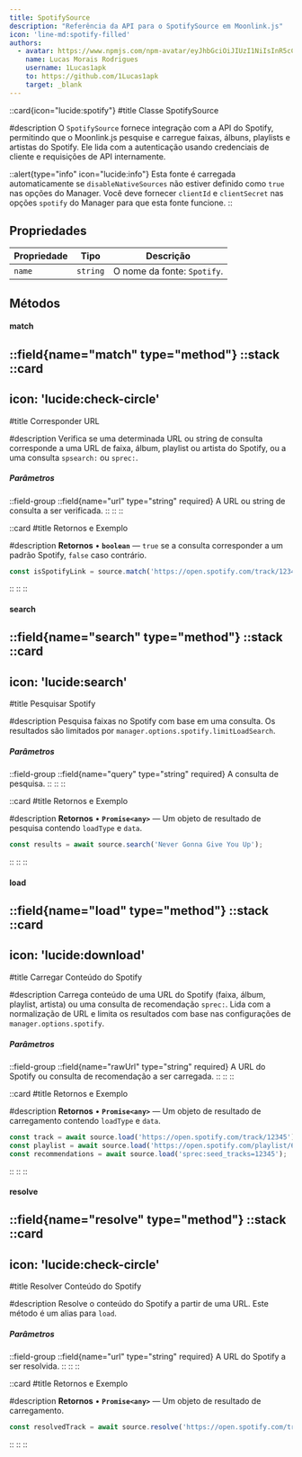 ```yaml
---
title: SpotifySource
description: "Referência da API para o SpotifySource em Moonlink.js"
icon: 'line-md:spotify-filled'
authors:
  - avatar: https://www.npmjs.com/npm-avatar/eyJhbGciOiJIUzI1NiIsInR5cCI6IkpXVCJ9.eyJhdmF0YXJVUkwiOiJodHRwczovL3MuZ3JhdmF2YXRhci5jb20vYXZhdGFyL2E2YTk0NWFhYjJiNzk1MjcyNzVjN2IwMWEyNWM1YzQ2NT9zaXplPTQ5NiZkZWZhdWx0PXJldHJvIn0.5hP6oyShhR-UWUi6KF-lA0cWmE_BJjvIFAwkYCGEZNo
    name: Lucas Morais Rodrigues
    username: 1Lucas1apk
    to: https://github.com/1Lucas1apk
    target: _blank
---
```


::card{icon="lucide:spotify"}
#title
Classe SpotifySource

#description
O `SpotifySource` fornece integração com a API do Spotify, permitindo que o Moonlink.js pesquise e carregue faixas, álbuns, playlists e artistas do Spotify. Ele lida com a autenticação usando credenciais de cliente e requisições de API internamente.
<br>

::alert{type="info" icon="lucide:info"}
Esta fonte é carregada automaticamente se `disableNativeSources` não estiver definido como `true` nas opções do Manager. Você deve fornecer `clientId` e `clientSecret` nas opções `spotify` do Manager para que esta fonte funcione.
::

## Propriedades

| Propriedade | Tipo | Descrição |
|----------|------|-------------|
| `name` | `string` | O nome da fonte: `Spotify`. |

## Métodos

#### match
::field{name="match" type="method"}
::stack
  ::card
  ---
  icon: 'lucide:check-circle'
  ---
  #title
  Corresponder URL

  #description
  Verifica se uma determinada URL ou string de consulta corresponde a uma URL de faixa, álbum, playlist ou artista do Spotify, ou a uma consulta `spsearch:` ou `sprec:`.
  <br>
  <h5>Parâmetros</h5>

  ::field-group
    ::field{name="url" type="string" required}
    A URL ou string de consulta a ser verificada.
    ::
  ::
  ::

  ::card
  #title
  Retornos e Exemplo

  #description
  **Retornos**
  • **`boolean`** — `true` se a consulta corresponder a um padrão Spotify, `false` caso contrário.

  ```js
  const isSpotifyLink = source.match('https://open.spotify.com/track/12345');
  ```
  ::
::
::

#### search
::field{name="search" type="method"}
::stack
  ::card
  ---
  icon: 'lucide:search'
  ---
  #title
  Pesquisar Spotify

  #description
  Pesquisa faixas no Spotify com base em uma consulta. Os resultados são limitados por `manager.options.spotify.limitLoadSearch`.
  <br>
  <h5>Parâmetros</h5>

  ::field-group
    ::field{name="query" type="string" required}
    A consulta de pesquisa.
    ::
  ::
  ::

  ::card
  #title
  Retornos e Exemplo

  #description
  **Retornos**
  • **`Promise<any>`** — Um objeto de resultado de pesquisa contendo `loadType` e `data`.

  ```js
  const results = await source.search('Never Gonna Give You Up');
  ```
  ::
::
::

#### load
::field{name="load" type="method"}
::stack
  ::card
  ---
  icon: 'lucide:download'
  ---
  #title
  Carregar Conteúdo do Spotify

  #description
  Carrega conteúdo de uma URL do Spotify (faixa, álbum, playlist, artista) ou uma consulta de recomendação `sprec:`. Lida com a normalização de URL e limita os resultados com base nas configurações de `manager.options.spotify`.
  <br>
  <h5>Parâmetros</h5>

  ::field-group
    ::field{name="rawUrl" type="string" required}
    A URL do Spotify ou consulta de recomendação a ser carregada.
    ::
  ::
  ::

  ::card
  #title
  Retornos e Exemplo

  #description
  **Retornos**
  • **`Promise<any>`** — Um objeto de resultado de carregamento contendo `loadType` e `data`.

  ```js
  const track = await source.load('https://open.spotify.com/track/12345');
  const playlist = await source.load('https://open.spotify.com/playlist/67890');
  const recommendations = await source.load('sprec:seed_tracks=12345');
  ```
  ::
::
::

#### resolve
::field{name="resolve" type="method"}
::stack
  ::card
  ---
  icon: 'lucide:check-circle'
  ---
  #title
  Resolver Conteúdo do Spotify

  #description
  Resolve o conteúdo do Spotify a partir de uma URL. Este método é um alias para `load`.
  <br>
  <h5>Parâmetros</h5>

  ::field-group
    ::field{name="url" type="string" required}
    A URL do Spotify a ser resolvida.
    ::
  ::
  ::

  ::card
  #title
  Retornos e Exemplo

  #description
  **Retornos**
  • **`Promise<any>`** — Um objeto de resultado de carregamento.

  ```js
  const resolvedTrack = await source.resolve('https://open.spotify.com/track/12345');
  ```
  ::
::
::